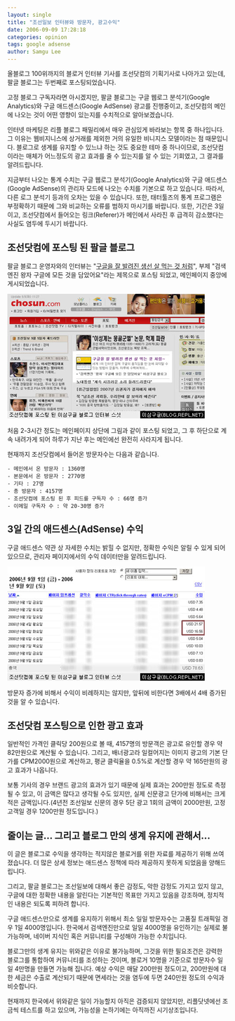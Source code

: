 ```yaml
---
layout: single
title: "조선일보 인터뷰와 방문자, 광고수익"
date: 2006-09-09 17:28:18
categories: opinion
tags: google adsense
author: Samgu Lee
---
```


올블로그 100위까지의 블로거 인터뷰 기사를 조선닷컴의 기획기사로 나아가고 있는데, 팔글 블로그는 두번째로 포스팅되었습니다.

고정 블로그 구독자라면 아시겠지만, 팔글 블로그는 구글 웹로그 분석기(Google Analytics)와 구글 애드센스(Google AdSense) 광고를 진행중이고, 조선닷컴의 메인에 나오는 것이 어떤 영향이 있는지를 수치적으로 알아보겠습니다.

인터넷 마케팅은 리플 블로그 패밀리에서 매우 관심있게 바라보는 항목 중 하나입니다. 그 이유는 웹비지니스에 상거래를 제외한 거의 유일한 비니지스 모델이라는 점 때문입니다. 블로그로 생계를 유지할 수 있느냐 하는 것도 중요한 테마 중 하나이므로, 조선닷컴이라는 매체가 어느정도의 광고 효과를 줄 수 있는지를 알 수 있는 기회였고, 그 결과를 알려드립니다.

지금부터 나오는 통계 수치는 구글 웹로그 분석기(Google Analytics)와 구글 애드센스(Google AdSense)의 관리자 모드에 나오는 수치를 기본으로 하고 있습니다. 따라서, 다른 로그 분석기 등과의 오차는 있을 수 있습니다. 또한, 태터툴즈의 통계 프로그램은 부정확하기 때문에 그와 비교하는 오류를 범하지 마시기를 바랍니다. 또한, 기간은 3일이고, 조선닷컴에서 들어오는 링크(Referer)가 메인에서 사라진 후 급격히 감소했다는 사실도 염두에 두시기 바랍니다.

## 조선닷컴에 포스팅 된 팔글 블로그

팔글 블로그 운영자와의 인터뷰는 "[구글을 잘 발려진 생선 살 먹는 것 처럼](http://pages.repl.net/withchosun)", 부제 "검색엔진 왕자 구글에 모든 것을 담았어요"라는 제목으로 포스팅 되었고, 메인페이지 중앙에 게시되었습니다.

![조선닷컴에 포스팅 된 팔글 블로그의 인터뷰](/assets/chosun-239gle.jpg)

처음 2-3시간 정도는 메인페이지 상단에 그림과 같이 포스팅 되었고, 그 후 하단으로 계속 내려가게 되어 하루가 지난 후는 메인에선 완전히 사라지게 됩니다.

현재까지 조선닷컴에서 들어온 방문자수는 다음과 같습니다.

    - 메인에서 온 방문자 : 1360명
    - 본문에서 온 방문자 : 2770명
    - 기타 : 27명
    - 총 방문자 : 4157명
    - 조선닷컴에 포스팅 된 후 피드를 구독자 수 : 66명 증가
    - 이메일 구독자 수 : 약 20-30명 증가

## 3일 간의 애드센스(AdSense) 수익

구글 애드센스 약관 상 자세한 수치는 밝힐 수 없지만, 정확한 수익은 알릴 수 있게 되어 있으므로, 관리자 페이지에서의 수익 데이터만을 알려드립니다.

![조선닷컴에 포스팅 된 후 애드센스 수익](/assets/chosun-adsense.jpg)

방문자 증가에 비해서 수익이 비례하지는 않지만, 앞뒤에 비한다면 3배에서 4배 증가된 것을 알 수 있습니다.

## 조선닷컴 포스팅으로 인한 광고 효과

일반적인 가격인 클릭당 200원으로 볼 때, 4157명의 방문객은 광고로 유인할 경우 약 82만원으로 계산될 수 있습니다. 그리고, 배너광고라 일컬어지는 이미지 광고의 기본 단가를 CPM2000원으로 계산하고, 평균 클릭율을 0.5%로 계산할 경우 약 165만원의 광고 효과가 나옵니다.

보통 기사의 경우 브랜드 광고의 효과가 있기 때문에 실제 효과는 200만원 정도로 측정될 수 있고, 이 금액은 많다고 생각될 수도 있지만, 실제 신문광고 단가에 비해서는 크게 적은 금액입니다.(4년전 조선일보 신문의 경우 5단 광고 1회의 금액이 2000만원, 고정 고객일 경우 1200만원 정도입니다.)

## 줄이는 글... 그리고 블로그 만의 생계 유지에 관해서...

이 글은 블로그로 수익을 생각하는 적지않은 블로거를 위한 자료를 제공하기 위해 쓰여졌습니다. 더 많은 상세 정보는 애드센스 정책에 따라 제공하지 못하게 되었음을 양해드립니다.

그리고, 팔글 블로그는 조선일보에 대해서 좋은 감정도, 악한 감정도 가지고 있지 않고, 구글에 대한 정확한 내용을 알린다는 기본적인 목표만 가지고 있음을 강조하며, 정치적인 내용은 되도록 피하려 합니다.

구글 애드센스만으로 생계를 유지하기 위해서 최소 일일 방문자수는 고품질 트래픽일 경우 1일 4000명입니다. 한국에서 검색엔진만으로 일일 4000명을 유인하기는 실제로 불가능하며, 네이버 지식인 혹은 커뮤니티를 구성해야 가능한 수치입니다.

블로그만의 생계 유지는 위와같은 이유로 불가능하며, 그것을 위한 필요조건은 강력한 블로그를 통합하여 커뮤니티를 조성하는 것이며, 블로거 10명을 기준으로 방문자수 일일 4만명을 만들면 가능해 집니다. 예상 수익은 매달 200만원 정도이고, 200만원에 대한 세금은 수출로 계산되기 때문에 면세라는 것을 염두에 두면 240만원 정도의 수익과 비슷합니다.

현재까지 한국에서 위와같은 일이 가능할지 아직은 검증되지 않았지만, 리플닷넷에선 조금씩 테스트를 하고 있으며, 가능성을 논하기에는 아직까진 시기상조입니다.

